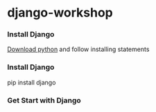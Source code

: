 # django-workshop
### Install Django
[Download python](https://www.python.org/downloads/)
and follow installing statements
### Install Django
pip install django
### Get Start with Django
